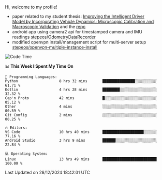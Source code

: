 Hi, welcome to my profile!

* paper related to my student thesis: [Improving the Intelligent Driver Model by Incorporating Vehicle Dynamics: Microscopic Calibration and Macroscopic Validation](https://doi.org/10.48550/arXiv.2408.03722) and the [repo](https://github.com/stepeos/pycarmodel_calibration)
* android app using camera2 api for timestamped camera and IMU readings [stepeos/OdometryDataRecorder](https://github.com/stepeos/OdometryDataRecorder)
* modified openvpn install/management script for multi-server setup [stepeos/openvpn-multiple-instance-install](https://github.com/stepeos/openvpn-multiple-instance-install)

<!--START_SECTION:waka-->
![Code Time](http://img.shields.io/badge/Code%20Time-1%2C963%20hrs%2050%20mins-blue)

📊 **This Week I Spent My Time On** 

```text
💬 Programming Languages: 
Python                   8 hrs 32 mins       ███████████████░░░░░░░░░░   61.71 % 
Kotlin                   4 hrs 28 mins       ████████░░░░░░░░░░░░░░░░░   32.32 % 
Cap'n Proto              42 mins             █░░░░░░░░░░░░░░░░░░░░░░░░   05.12 % 
Other                    4 mins              ░░░░░░░░░░░░░░░░░░░░░░░░░   00.59 % 
Git Config               2 mins              ░░░░░░░░░░░░░░░░░░░░░░░░░   00.25 % 

🔥 Editors: 
VS Code                  10 hrs 40 mins      ███████████████████░░░░░░   77.16 % 
Android Studio           3 hrs 9 mins        ██████░░░░░░░░░░░░░░░░░░░   22.84 % 

💻 Operating System: 
Linux                    13 hrs 49 mins      █████████████████████████   100.00 % 
```


 Last Updated on 28/12/2024 18:42:01 UTC
<!--END_SECTION:waka-->

